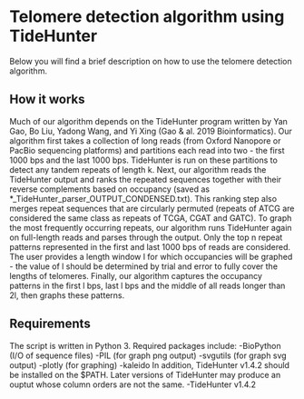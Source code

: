 # Telomere detection algorithm using TideHunter
Below you will find a brief description on how to use the telomere detection algorithm. 

## How it works
Much of our algorithm depends on the TideHunter program written by Yan Gao, Bo Liu, Yadong Wang, and Yi Xing (Gao & al. 2019 Bioinformatics). Our algorithm first takes a collection of long reads (from Oxford Nanopore or PacBio sequencing platforms) and partitions each read into two - the first 1000 bps and the last 1000 bps. TideHunter is run on these partitions to detect any tandem repeats of length k. Next, our algorithm reads the TideHunter output and ranks the repeated sequences together with their reverse complements based on occupancy (saved as *_TideHunter_parser_OUTPUT_CONDENSED.txt). This ranking step also merges repeat sequences that are circularly permuted (repeats of ATCG are considered the same class as repeats of TCGA, CGAT and GATC).
To graph the most frequently occurring repeats, our algorithm runs TideHunter again on full-length reads and parses through the output. Only the top n repeat patterns represented in the first and last 1000 bps of reads are considered. The user provides a length window l for which occupancies will be graphed - the value of l should be determined by trial and error to fully cover the lengths of telomeres. Finally, our algorithm captures the occupancy patterns in the first l bps, last l bps and the middle of all reads longer than 2l, then graphs these patterns.

## Requirements
The script is written in Python 3. Required packages include:
-BioPython (I/O of sequence files)
-PIL (for graph png output) 
-svgutils (for graph svg output)
-plotly (for graphing)
-kaleido
In addition, TideHunter v1.4.2 should be installed on the $PATH. Later versions of TideHunter may produce an ouptut whose column orders are not the same.
-TideHunter v1.4.2


